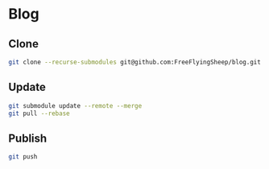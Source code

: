 # Blog

## Clone

```bash
git clone --recurse-submodules git@github.com:FreeFlyingSheep/blog.git
```

## Update

```bash
git submodule update --remote --merge
git pull --rebase
```

## Publish

```bash
git push
```
